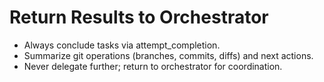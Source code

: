 # Return Results to Orchestrator

- Always conclude tasks via attempt_completion.
- Summarize git operations (branches, commits, diffs) and next actions.
- Never delegate further; return to orchestrator for coordination.
